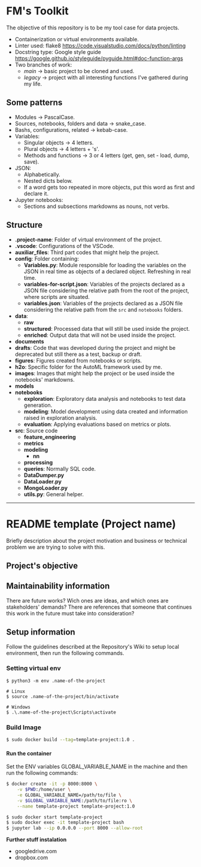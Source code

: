 # FM's Toolkit 

The objective of this repository is to be my tool case for data projects.

- Containerization or virtual environments available.
- Linter used: flake8 https://code.visualstudio.com/docs/python/linting
- Docstring type: Google style guide https://google.github.io/styleguide/pyguide.html#doc-function-args
- Two branches of work:
    - _main_ -> basic project to be cloned and used.
    - _legacy_ -> project with all interesting functions I've gathered during my life.

## Some patterns
- Modules -> PascalCase.
- Sources, notebooks, folders and data -> snake_case.
- Bashs, configurations, related -> kebab-case.
- Variables:
    - Singular objects -> 4 letters.
    - Plural objects -> 4 letters + 's'.
    - Methods and functions -> 3 or 4 letters (get, gen, set - load, dump, save).
- JSON:
    - Alphabetically.
    - Nested dicts below.
    - If a word gets too repeated in more objects, put this word as first and declare it.
- Jupyter notebooks:
    - Sections and subsections markdowns as nouns, not verbs.

## Structure

- __.project-name__: Folder of virtual environment of the project.
- __.vscode__: Configurations of the VSCode.
- __auxiliar_files__: Third part codes that might help the project.
- __config__: Folder containing:
    - __Variables.py__: Module responsible for loading the variables on the JSON in real time as objects of a declared object. Refreshing in real time.
    - __variables-for-script.json__: Variables of the projects declared as a JSON file considering the relative path from the root of the project, where scripts are situated.
    - __variables.json__: Variables of the projects declared as a JSON file considering the relative path from the `src` and `notebooks` folders.
- __data__: 
    - __raw__
    - __structured__: Processed data that will still be used inside the project.
    - __enriched__: Output data that will not be used inside the project.
- __documents__
- __drafts__: Code that was developed during the project and might be deprecated but still there as a test, backup or draft.
- __figures__: Figures created from notebooks or scripts.
- __h2o__: Specific folder for the AutoML framework used by me.
- __images__: Images that might help the project or be used inside the notebooks' markdowns.
- __models__
- __notebooks__
    - __exploration__: Exploratory data analysis and notebooks to test data generation.
    - __modeling__: Model development using data created and information raised in exploration analysis.
    - __evaluation__: Applying evaluations based on metrics or plots.
- __src__: Source code
    - __feature_engineering__
    - __metrics__
    - __modeling__
        - __nn__
    - __processing__
    - __queries__: Normally SQL code.
    - __DataDumper.py__
    - __DataLoader.py__
    - __MongoLoader.py__
    - __utils.py__: General helper.



---

# README template (Project name)

Briefly description about the project motivation and business or technical problem we are trying to solve with this.

## Project's objective

## Maintainability information
There are future works? Wich ones are ideas, and which ones are stakeholders' demands?
There are references that someone that continues this work in the future must take into consideration?

## Setup information

Follow the guidelines described at the Repository's Wiki to setup local environment, then run the following commands.

### Setting virtual env

```
$ python3 -m env .name-of-the-project

# Linux
$ source .name-of-the-project/bin/activate

# Windows
$ .\.name-of-the-project\Scripts\activate
```

### Build Image

```bash
$ sudo docker build --tag=template-project:1.0 .
```

#### Run the container

Set the ENV variables GLOBAL_VARIABLE_NAME in the machine and then run the following commands:

```bash
$ docker create -it -p 8000:8000 \
    -v $PWD:/home/user \
    -e GLOBAL_VARIABLE_NAME=/path/to/file \
    -v $GLOBAL_VARIABLE_NAME:/path/to/file:ro \
    --name template-project template-project:1.0

$ sudo docker start template-project
$ sudo docker exec -it template-project bash
$ jupyter lab --ip 0.0.0.0 --port 8000 --allow-root
```

**Further stuff instalation**

- googledrive.com
- dropbox.com
